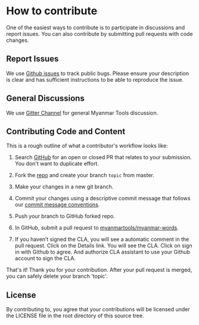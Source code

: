 # How to contribute

One of the easiest ways to contribute is to participate in discussions and report issues. You can also contribute by submitting pull requests with code changes.

## Report Issues

We use [Github issues](https://github.com/myanmartools/myanmar-words/issues) to track public bugs. Please ensure your description is clear and has sufficient instructions to be able to reproduce the issue.

## General Discussions

We use [Gitter Channel](https://gitter.im/myanmartools/community) for general Myanmar Tools discussion.

## Contributing Code and Content

This is a rough outline of what a contributor's workflow looks like:

1. Search [GitHub](https://github.com/myanmartools/myanmar-words/pulls) for an open or closed PR that relates to your submission. You don't want to duplicate effort.

2. Fork the [repo](https://github.com/myanmartools/myanmar-words) and create your branch `topic` from master.

3. Make your changes in a new git branch.

4. Commit your changes using a descriptive commit message that follows our [commit message conventions](https://gist.github.com/dagonmetric-contributor/b3815561401555fa9ac2530f32e56dd3).

5. Push your branch to GitHub forked repo.

6. In GitHub, submit a pull request to [myanmartools/myanmar-words](https://github.com/myanmartools/myanmar-words).

7. If you haven’t signed the CLA, you will see a automatic comment in the pull request. Click on the Details link. You will see the CLA. Click on sign in with Github to agree. And authorize CLA assistant to use your Github account to sign the CLA.

That's it! Thank you for your contribution. After your pull request is merged, you can safely delete your branch 'topic'.

## License

By contributing to, you agree that your contributions will be licensed under the LICENSE file in the root directory of this source tree.
